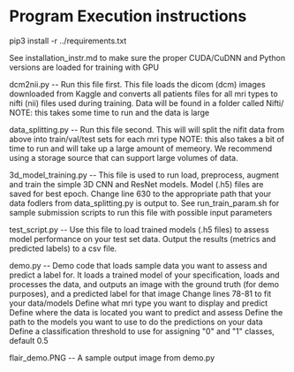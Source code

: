 # Program Execution instructions

pip3 install -r ../requirements.txt

See installation_instr.md to make sure the proper CUDA/CuDNN and Python versions are loaded for training with GPU

dcm2nii.py -- 
Run this file first.
This file loads the dicom (dcm) images downloaded from Kaggle and converts all patients files for all mri types to nifti (nii) files used during training.
Data will be found in a folder called Nifti/
NOTE: this takes some time to run and the data is large

data_splitting.py -- 
Run this file second. This will will split the nifit data from above into train/val/test sets for each mri type
NOTE: this also takes a bit of time to run and will take up a large amount of memeory. We recommend using a storage source that can support large volumes of data.

3d_model_training.py -- 
This file is used to run load, preprocess, augment and train the simple 3D CNN and ResNet models. Model (.h5) files are saved for best epoch.
Change line 630 to the appropriate path that your data fodlers from data_splitting.py is output to. 
See run_train_param.sh for sample submission scripts to run this file with possible input parameters


test_script.py -- 
Use this file to load trained models (.h5 files) to assess model performance on your test set data. Output the results (metrics and predicted labels) to a csv file.

demo.py -- 
Demo code that loads sample data you want to assess and predict a label for. It loads a trained model of your specification, loads and processes the data, and outputs an image with the ground truth (for demo purposes), and a predicted label for that image
Change lines 78-81 to fit your data/models
Define what mri type you want to display and predict
Define where the data is located you want to predict and assess
Define the path to the models you want to use to do the predictions on your data
Define a classification threshold to use for assigning "0" and "1" classes, default 0.5

flair_demo.PNG -- 
A sample output image from demo.py
